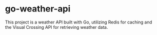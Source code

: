 # go-weather-api
 This project is a weather API built with Go, utilizing Redis for caching and the Visual Crossing API for retrieving weather data.
